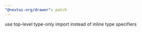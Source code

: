 ```yaml
---
"@nextui-org/drawer": patch
---
```


use top-level type-only import instead of inline type specifiers
